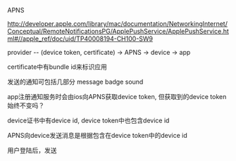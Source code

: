APNS

http://developer.apple.com/library/mac/documentation/NetworkingInternet/Conceptual/RemoteNotificationsPG/ApplePushService/ApplePushService.html#//apple_ref/doc/uid/TP40008194-CH100-SW9

provider -- (device token, certificate) -> APNS -> device -> app

certificate中有bundle id来标识应用

发送的通知可包括几部分
	message
	badge
	sound

app注册通知服务时会由ios向APNS获取device token, 但获取到的device token始终不变吗？

device证书中有device id, device token中也包含device id

APNS向device发送消息是根据包含在device token中的device id

用户登陆后，发送 
